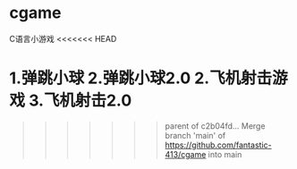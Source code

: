 # cgame
C语言小游戏
<<<<<<< HEAD

1.弹跳小球
2.弹跳小球2.0
2.飞机射击游戏
3.飞机射击2.0
=======
>>>>>>> parent of c2b04fd... Merge branch 'main' of https://github.com/fantastic-413/cgame into main
